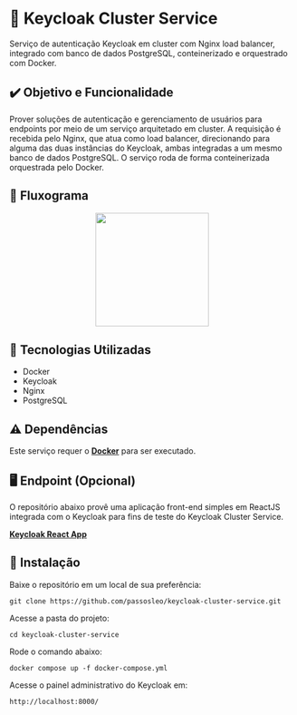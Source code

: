 # 🔑 Keycloak Cluster Service

Serviço de autenticação Keycloak em cluster com Nginx load balancer, integrado com banco de dados PostgreSQL, conteinerizado e orquestrado com Docker.


## ✔️ Objetivo e Funcionalidade

Prover soluções de autenticação e gerenciamento de usuários para endpoints por meio de um serviço arquitetado em cluster. A requisição é recebida pelo Nginx, que atua como load balancer, direcionando para alguma das duas instâncias do Keycloak, ambas integradas a um mesmo banco de dados PostgreSQL. O serviço roda de forma conteinerizada orquestrada pelo Docker.

## 🔁 Fluxograma

<p align="center">
<img align="center" width="200" src="https://user-images.githubusercontent.com/90735184/158608991-10152f05-e6af-4f9e-b3d8-7e485b406908.png">
</p>


## 🚀 Tecnologias Utilizadas

* Docker
* Keycloak
* Nginx
* PostgreSQL

## ⚠️ Dependências

Este serviço requer o **[Docker](https://www.docker.com/)** para ser executado.


## 🖥️ Endpoint (Opcional)

O repositório abaixo provê uma aplicação front-end simples em ReactJS integrada com o Keycloak para fins de teste do Keycloak Cluster Service. 

**[Keycloak React App](https://github.com/passosleo/keycloak-react-app)**



## 🐳 Instalação

Baixe o repositório em um local de sua preferência:
```
git clone https://github.com/passosleo/keycloak-cluster-service.git
```

Acesse a pasta do projeto:
```
cd keycloak-cluster-service
```

Rode o comando abaixo:
```
docker compose up -f docker-compose.yml
```

Acesse o painel administrativo do Keycloak em:
```
http://localhost:8000/
```

